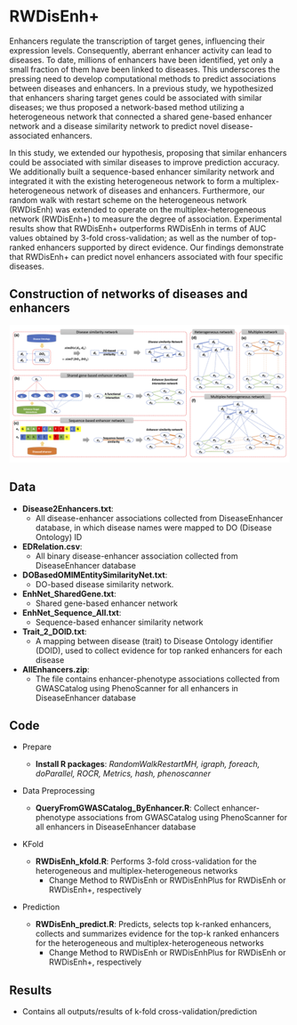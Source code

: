 # RWDisEnh+
Enhancers regulate the transcription of target genes, influencing their expression levels. Consequently, aberrant enhancer activity can lead to diseases. To date, millions of enhancers have been identified, yet only a small fraction of them have been linked to diseases. This underscores the pressing need to develop computational methods to predict associations between diseases and enhancers. In a previous study, we hypothesized that enhancers sharing target genes could be associated with similar diseases; we thus proposed a network-based method utilizing a heterogeneous network that connected a shared gene-based enhancer network and a disease similarity network to predict novel disease-associated enhancers. 

In this study, we extended our hypothesis, proposing that similar enhancers could be associated with similar diseases to improve prediction accuracy. We additionally built a sequence-based enhancer similarity network and integrated it with the existing heterogeneous network to form a multiplex-heterogeneous network of diseases and enhancers. Furthermore, our random walk with restart scheme on the heterogeneous network (RWDisEnh) was extended to operate on the multiplex-heterogeneous network (RWDisEnh+) to measure the degree of association. Experimental results show that RWDisEnh+ outperforms RWDisEnh in terms of AUC values obtained by 3-fold cross-validation; as well as the number of top-ranked enhancers supported by direct evidence. Our findings demonstrate that RWDisEnh+ can predict novel enhancers associated with four specific diseases.

## Construction of networks of diseases and enhancers
![Construction of networks of diseases and enhancers](https://github.com/hauldhut/RWDisEnh/blob/main/Figure1.png)

## Data
* **Disease2Enhancers.txt**:
  - All disease-enhancer associations collected from DiseaseEnhancer database, in which disease names were mapped to DO (Disease Ontology) ID
* **EDRelation.csv**:
  - All binary disease-enhancer association collected from DiseaseEnhancer database
* **DOBasedOMIMEntitySimilarityNet.txt**:
  - DO-based disease similarity network.
* **EnhNet_SharedGene.txt**:
  - Shared gene-based enhancer network
* **EnhNet_Sequence_All.txt**:
  - Sequence-based enhancer similarity network
* **Trait_2_DOID.txt**:
  - A mapping between disease (trait) to Disease Ontology identifier (DOID), used to collect evidence for top ranked enhancers for each disease
* **AllEnhancers.zip**:
  - The file contains enhancer-phenotype associations collected from GWASCatalog using PhenoScanner for all enhancers in DiseaseEnhancer database 

## Code
* Prepare
  - **Install R packages**: *RandomWalkRestartMH, igraph, foreach, doParallel, ROCR, Metrics, hash, phenoscanner*

* Data Preprocessing
  - **QueryFromGWASCatalog_ByEnhancer.R**: Collect enhancer-phenotype associations from GWASCatalog using PhenoScanner for all enhancers in DiseaseEnhancer database
    
* KFold
  - **RWDisEnh_kfold.R**: Performs 3-fold cross-validation for the heterogeneous and multiplex-heterogeneous networks  
    - Change Method to RWDisEnh or RWDisEnhPlus for RWDisEnh or RWDisEnh+, respectively

* Prediction
  - **RWDisEnh_predict.R**: Predicts, selects top k-ranked enhancers, collects and summarizes evidence for the top-k ranked enhancers for the heterogeneous and multiplex-heterogeneous networks
    - Change Method to RWDisEnh or RWDisEnhPlus for RWDisEnh or RWDisEnh+, respectively



## Results
* Contains all outputs/results of k-fold cross-validation/prediction


